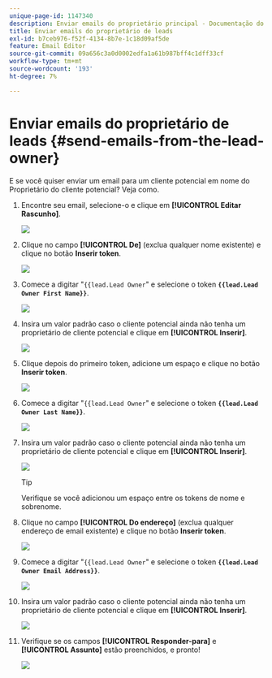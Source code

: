 ```yaml
---
unique-page-id: 1147340
description: Enviar emails do proprietário principal - Documentação do Marketo - Documentação do produto
title: Enviar emails do proprietário de leads
exl-id: b7ceb976-f52f-4134-8b7e-1c18d09af5de
feature: Email Editor
source-git-commit: 09a656c3a0d0002edfa1a61b987bff4c1dff33cf
workflow-type: tm+mt
source-wordcount: '193'
ht-degree: 7%

---
```


# Enviar emails do proprietário de leads {#send-emails-from-the-lead-owner}

E se você quiser enviar um email para um cliente potencial em nome do Proprietário do cliente potencial?  Veja como.

1. Encontre seu email, selecione-o e clique em **[!UICONTROL Editar Rascunho]**.

   ![](assets/one.png)

1. Clique no campo **[!UICONTROL De]** (exclua qualquer nome existente) e clique no botão **Inserir token**.

   ![](assets/two.png)

1. Comece a digitar &quot;`{{lead.Lead Owner`&quot; e selecione o token **`{{lead.Lead Owner First Name}}`**.

   ![](assets/image2014-9-11-13-3a7-3a43.png)

1. Insira um valor padrão caso o cliente potencial ainda não tenha um proprietário de cliente potencial e clique em **[!UICONTROL Inserir]**.

   ![](assets/image2014-9-11-13-3a7-3a58.png)

1. Clique depois do primeiro token, adicione um espaço e clique no botão **Inserir token**.

   ![](assets/five.png)

1. Comece a digitar &quot;`{{lead.Lead Owner`&quot; e selecione o token **`{{lead.Lead Owner Last Name}}`**.

   ![](assets/image2014-9-11-13-3a8-3a24.png)

1. Insira um valor padrão caso o cliente potencial ainda não tenha um proprietário de cliente potencial e clique em **[!UICONTROL Inserir]**.

   ![](assets/image2014-9-11-13-3a8-3a39.png)

   >[!TIP]
   >
   >Verifique se você adicionou um espaço entre os tokens de nome e sobrenome.

1. Clique no campo **[!UICONTROL Do endereço]** (exclua qualquer endereço de email existente) e clique no botão **Inserir token**.

   ![](assets/eight.png)

1. Comece a digitar &quot;`{{lead.Lead Owner`&quot; e selecione o token **`{{lead.Lead Owner Email Address}}`**.

   ![](assets/image2014-9-11-13-3a9-3a33.png)

1. Insira um valor padrão caso o cliente potencial ainda não tenha um proprietário de cliente potencial e clique em **[!UICONTROL Inserir]**.

   ![](assets/ten.png)

1. Verifique se os campos **[!UICONTROL Responder-para]** e **[!UICONTROL Assunto]** estão preenchidos, e pronto!

   ![](assets/eleven.png)
